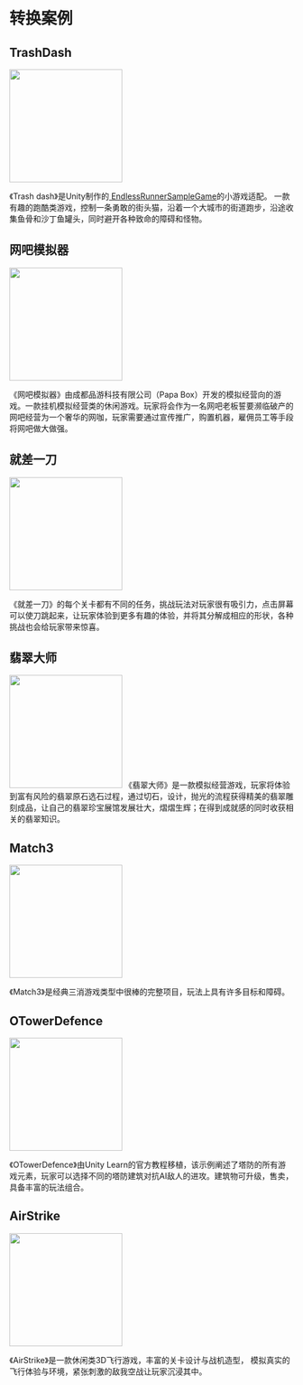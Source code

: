 # 转换案例

## TrashDash

<image src='../image/showcase2.png' width="200"/>

《Trash dash》是Unity制作的[
EndlessRunnerSampleGame](https://github.com/Unity-Technologies/EndlessRunnerSampleGame)的小游戏适配。 一款有趣的跑酷类游戏，控制一条勇敢的街头猫，沿着一个大城市的街道跑步，沿途收集鱼骨和沙丁鱼罐头，同时避开各种致命的障碍和怪物。

## 网吧模拟器

<image src='../image/showcase1.png' width="200"/>

《网吧模拟器》由成都品游科技有限公司（Papa Box）开发的模拟经营向的游戏。一款挂机模拟经营类的休闲游戏。玩家将会作为一名网吧老板誓要濒临破产的网吧经营为一个奢华的网咖，玩家需要通过宣传推广，购置机器，雇佣员工等手段将网吧做大做强。

## 就差一刀

<image src='../image/showcase7.png' width="200"/>

《就差一刀》的每个关卡都有不同的任务，挑战玩法对玩家很有吸引力，点击屏幕可以使刀跳起来，让玩家体验到更多有趣的体验，并将其分解成相应的形状，各种挑战也会给玩家带来惊喜。

## 翡翠大师
<image src='../image/showcase8.png' width="200"/>
《翡翠大师》是一款模拟经营游戏，玩家将体验到富有风险的翡翠原石选石过程，通过切石，设计，抛光的流程获得精美的翡翠雕刻成品，让自己的翡翠珍宝展馆发展壮大，熠熠生辉；在得到成就感的同时收获相关的翡翠知识。


## Match3
<image src='../image/showcase5.png' width="200"/>

《Match3》是经典三消游戏类型中很棒的完整项目，玩法上具有许多目标和障碍。

## OTowerDefence
<image src='../image/showcase4.jpg' width="200"/>

《OTowerDefence》由Unity Learn的官方教程移植，该示例阐述了塔防的所有游戏元素，玩家可以选择不同的塔防建筑对抗AI敌人的进攻。建筑物可升级，售卖，具备丰富的玩法组合。

## AirStrike
<image src='../image/showcase6.png' width="200"/>

《AirStrike》是一款休闲类3D飞行游戏，丰富的关卡设计与战机造型， 模拟真实的飞行体验与环境，紧张刺激的敌我空战让玩家沉浸其中。